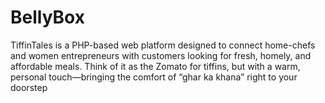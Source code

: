 # BellyBox
TiffinTales is a PHP-based web platform designed to connect home-chefs and women entrepreneurs with customers looking for fresh, homely, and affordable meals. Think of it as the Zomato for tiffins, but with a warm, personal touch—bringing the comfort of “ghar ka khana” right to your doorstep
